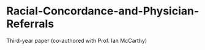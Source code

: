 # Racial-Concordance-and-Physician-Referrals
Third-year paper (co-authored with Prof. Ian McCarthy)
